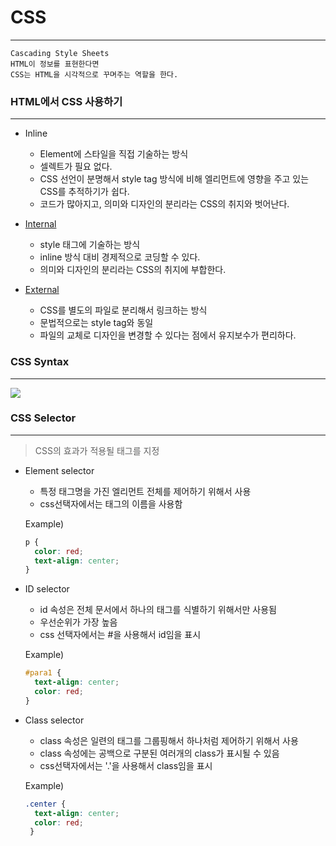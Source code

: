 # CSS
-------------------------------------------------------------
```
Cascading Style Sheets
HTML이 정보를 표현한다면
CSS는 HTML을 시각적으로 꾸며주는 역할을 한다. 
```

### HTML에서 CSS 사용하기
---------------------------------------
- Inline
  - Element에 스타일을 직접 기술하는 방식
  - 셀렉트가 필요 없다.
  - CSS 선언이 분명해서 style tag 방식에 비해 엘리먼트에 영향을 주고 있는 CSS를 추적하기가 쉽다.
  - 코드가 많아지고, 의미와 디자인의 분리라는 CSS의 취지와 벗어난다.

- [Internal][link] 
  - style 태그에 기술하는 방식
  - inline 방식 대비 경제적으로 코딩할 수 있다.
  - 의미와 디자인의 분리라는 CSS의 취지에 부합한다.

- [External][link2] 
  - CSS를 별도의 파일로 분리해서 링크하는 방식
  - 문법적으로는 style tag와 동일
  - 파일의 교체로 디자인을 변경할 수 있다는 점에서 유지보수가 편리하다.

[link]: https://github.com/Minseo-Jo/Coding-tech/blob/e817950f15caefd9c7f3bd30793e0f2f2c73a424/Web/CSS/javaScriptTesting_css.html
[link2]: https://github.com/Minseo-Jo/Coding-tech/blob/e817950f15caefd9c7f3bd30793e0f2f2c73a424/Web/CSS/basic.css


### CSS Syntax
----------------------------------------------------------

<img src=http://www.w3schools.com/css/selector.gif></img>


### CSS Selector
---------------------------------------------------------------
> CSS의 효과가 적용될 태그를 지정

- Element selector
  - 특정 태그명을 가진 엘리먼트 전체를 제어하기 위해서 사용
  - css선택자에서는 태그의 이름을 사용함


  Example)
  ```css
  p {
    color: red;
    text-align: center;
  }
  ```

- ID selector
  - id 속성은 전체 문서에서 하나의 태그를 식별하기 위해서만 사용됨
  - 우선순위가 가장 높음
  - css 선택자에서는 #을 사용해서 id임을 표시

  Example)
  ```css
  #para1 {
    text-align: center;
    color: red;
  }


- Class selector
  - class 속성은 일련의 태그를 그룹핑해서 하나처럼 제어하기 위해서 사용
  - class 속성에는 공백으로 구분된 여러개의 class가 표시될 수 있음
  - css선택자에서는 '.'을 사용해서 class임을 표시

  Example)
  ```css
  .center {
    text-align: center;
    color: red;
   }
